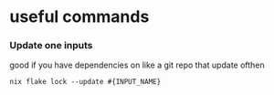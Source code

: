 # useful commands

### Update one inputs
good if you have dependencies on like a git repo that update ofthen
```
nix flake lock --update #{INPUT_NAME}
```

